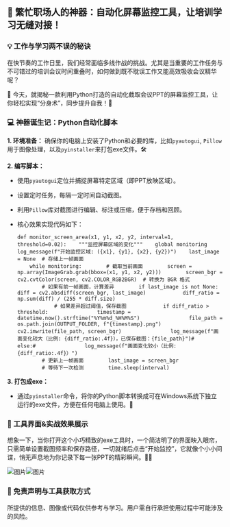 ## 🎯 繁忙职场人的神器：自动化屏幕监控工具，让培训学习无缝对接！

### 💡 工作与学习两不误的秘诀

在快节奏的工作日里，我们经常面临多线作战的挑战。尤其是当重要的工作任务与不可错过的培训会议时间重叠时，如何做到既不耽误工作又能高效吸收会议精华呢？

🤔 今天，就揭秘一款利用Python打造的自动化截取会议PPT的屏幕监控工具，让你轻松实现“分身术”，同步提升自我！🚀

### 💻 神器诞生记：Python自动化脚本

**1. 环境准备：** 确保你的电脑上安装了Python和必要的库，比如`pyautogui`, `Pillow`用于图像处理，以及`pyinstaller`来打包exe文件。🛠️

**2. 编写脚本：**

- 使用`pyautogui`定位并捕捉屏幕特定区域（即PPT放映区域）。

- 设置定时任务，每隔一定时间自动截图。

- 利用`Pillow`库对截图进行编辑、标注或压缩，便于存档和回顾。

- 核心效果实现代码如下：

  ```
  def monitor_screen_area(x1, y1, x2, y2, interval=1, threshold=0.02):    """监控屏幕区域的变化"""    global monitoring    log_message(f"开始监控区域: ({x1}, {y1}, {x2}, {y2})")    last_image = None  # 存储上一帧画面
      while monitoring:        # 截取当前画面        screen = np.array(ImageGrab.grab(bbox=(x1, y1, x2, y2)))        screen_bgr = cv2.cvtColor(screen, cv2.COLOR_RGB2BGR)  # 转换为 BGR 格式
          # 如果有前一帧画面，计算差异        if last_image is not None:            diff = cv2.absdiff(screen_bgr, last_image)            diff_ratio = np.sum(diff) / (255 * diff.size)
              # 如果差异超过阈值，保存截图            if diff_ratio > threshold:                timestamp = datetime.now().strftime("%Y%m%d_%H%M%S")                file_path = os.path.join(OUTPUT_FOLDER, f"{timestamp}.png")                cv2.imwrite(file_path, screen_bgr)                log_message(f"画面变化较大（比例: {diff_ratio:.4f}），已保存截图：{file_path}")#            else:#                log_message(f"画面变化较小（比例: {diff_ratio:.4f}）")
          # 更新上一帧画面        last_image = screen_bgr
          # 等待下一次检测        time.sleep(interval)
  ```

**3. 打包成exe：**

- 通过`pyinstaller`命令，将你的Python脚本转换成可在Windows系统下独立运行的exe文件，方便在任何电脑上使用。🎁

### 📱 工具界面&实战效果展示

想象一下，当你打开这个小巧精致的exe工具时，一个简洁明了的界面映入眼帘，只需简单设置截图频率和保存路径，一切就绪后点击“开始监控”，它就像个小小间谍，悄无声息地为你记录下每一张PPT的精彩瞬间。👀✨

![图片](https://mmbiz.qpic.cn/sz_mmbiz_jpg/VBLicohQ8JtbnztlMNbYD7mgED4ic5oSYiaWan4Oc5Z9CRgibqpLdp62bxhIFYoL45V2WvniblA1qLens1h0WRa9ucg/640?wx_fmt=jpeg&from=appmsg&tp=webp&wxfrom=5&wx_lazy=1&wx_co=1)![图片](https://mmbiz.qpic.cn/sz_mmbiz_jpg/VBLicohQ8JtbnztlMNbYD7mgED4ic5oSYiad4QLV3G63NZlHTN57nAib3Sju8XeUEOEEpTUzzATGd1Q2ypYaGibd9jw/640?wx_fmt=jpeg&from=appmsg&tp=webp&wxfrom=5&wx_lazy=1&wx_co=1)

### 🔗 免责声明与工具获取方式

所提供的信息、图像或代码仅供参考与学习。用户需自行承担使用过程中可能涉及的风险。